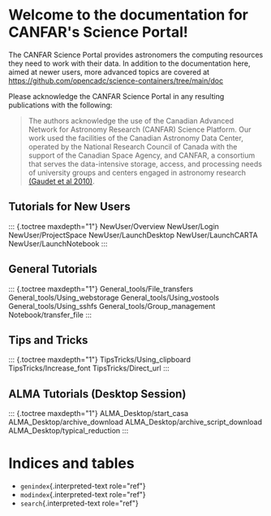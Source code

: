 # Welcome to the documentation for CANFAR\'s Science Portal!

The CANFAR Science Portal provides astronomers the computing resources
they need to work with their data. In addition to the documentation
here, aimed at newer users, more advanced topics are covered at
<https://github.com/opencadc/science-containers/tree/main/doc>

Please acknowledge the CANFAR Science Portal in any resulting
publications with the following:

> The authors acknowledge the use of the Canadian Advanced Network for
> Astronomy Research (CANFAR) Science Platform. Our work used the
> facilities of the Canadian Astronomy Data Center, operated by the
> National Research Council of Canada with the support of the Canadian
> Space Agency, and CANFAR, a consortium that serves the data-intensive
> storage, access, and processing needs of university groups and centers
> engaged in astronomy research [(Gaudet et al
> 2010)](https://ui.adsabs.harvard.edu/abs/2010SPIE.7740E..1IG/abstract).

## Tutorials for New Users

::: {.toctree maxdepth="1"}
NewUser/Overview NewUser/Login NewUser/ProjectSpace
NewUser/LaunchDesktop NewUser/LaunchCARTA NewUser/LaunchNotebook
:::

## General Tutorials

::: {.toctree maxdepth="1"}
General_tools/File_transfers General_tools/Using_webstorage
General_tools/Using_vostools General_tools/Using_sshfs
General_tools/Group_management Notebook/transfer_file
:::

## Tips and Tricks

::: {.toctree maxdepth="1"}
TipsTricks/Using_clipboard TipsTricks/Increase_font
TipsTricks/Direct_url
:::

## ALMA Tutorials (Desktop Session)

::: {.toctree maxdepth="1"}
ALMA_Desktop/start_casa ALMA_Desktop/archive_download
ALMA_Desktop/archive_script_download ALMA_Desktop/typical_reduction
:::

# Indices and tables

-   `genindex`{.interpreted-text role="ref"}
-   `modindex`{.interpreted-text role="ref"}
-   `search`{.interpreted-text role="ref"}
